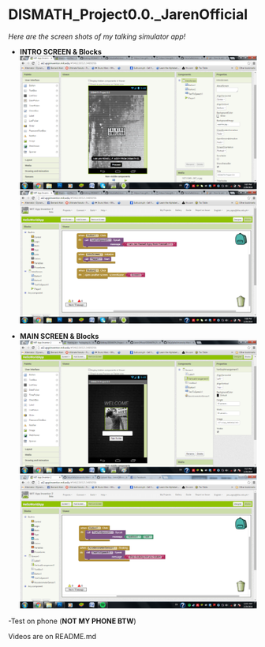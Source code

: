 # DISMATH_Project0.0._JarenOfficial

<i>Here are the screen shots of my talking simulator app!</i>

- <b>INTRO SCREEN & Blocks</b>
![Screen 1](https://raw.githubusercontent.com/DeLaSalleUniversity-Manila-DISMATH-t216/DISMATH_Project0.0._JarenOfficial/master/screen.1.png)
![Block 1](https://raw.githubusercontent.com/DeLaSalleUniversity-Manila-DISMATH-t216/DISMATH_Project0.0._JarenOfficial/master/block.1.png)

- <b>MAIN SCREEN & Blocks</b>
![Screen 2](https://raw.githubusercontent.com/DeLaSalleUniversity-Manila-DISMATH-t216/DISMATH_Project0.0._JarenOfficial/master/screen.2.png)
![Block 2](https://raw.githubusercontent.com/DeLaSalleUniversity-Manila-DISMATH-t216/DISMATH_Project0.0._JarenOfficial/master/block.2.png)

-Test on phone (<b>NOT MY PHONE BTW</b>)<p>Videos are on README.md</p>
